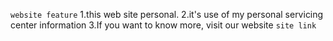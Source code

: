 `website feature`
1.this web site personal.
2.it's use of my personal servicing center information
3.If you want to know more, visit our website
`site link`
